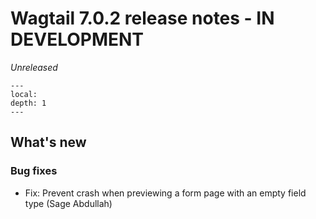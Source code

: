 # Wagtail 7.0.2 release notes - IN DEVELOPMENT

_Unreleased_

```{contents}
---
local:
depth: 1
---
```

## What's new

### Bug fixes

 * Fix: Prevent crash when previewing a form page with an empty field type (Sage Abdullah)
